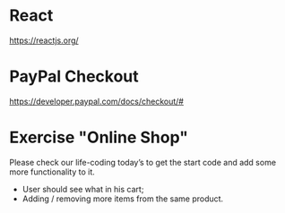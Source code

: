 # React

https://reactjs.org/

# PayPal Checkout

https://developer.paypal.com/docs/checkout/#

# Exercise "Online Shop"

Please check our life-coding today’s to get the start code and add some more functionality to it.
- User should see what in his cart;
- Adding / removing more items from the same product.